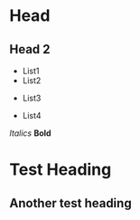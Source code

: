 # Head
## Head 2
- List1
- List2
+ List3
* List4


*Italics*
**Bold**

Test Heading
============

Another test heading
--------------------
